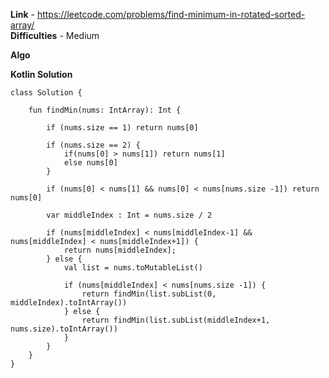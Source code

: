 **Link** - https://leetcode.com/problems/find-minimum-in-rotated-sorted-array/ <br>
**Difficulties** - Medium <br>

**Algo** <br>


**Kotlin Solution** <br>
```
class Solution {
    
    fun findMin(nums: IntArray): Int {
        
        if (nums.size == 1) return nums[0]
        
        if (nums.size == 2) {
            if(nums[0] > nums[1]) return nums[1]
            else nums[0]
        }
        
        if (nums[0] < nums[1] && nums[0] < nums[nums.size -1]) return nums[0]
        
        var middleIndex : Int = nums.size / 2
        
        if (nums[middleIndex] < nums[middleIndex-1] && nums[middleIndex] < nums[middleIndex+1]) {
            return nums[middleIndex];
        } else {
            val list = nums.toMutableList()

            if (nums[middleIndex] < nums[nums.size -1]) {
                return findMin(list.subList(0, middleIndex).toIntArray())
            } else {
                return findMin(list.subList(middleIndex+1, nums.size).toIntArray())
            }
        }
    }
}
```